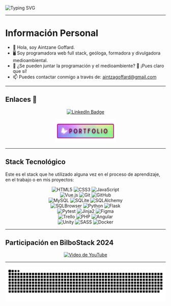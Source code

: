 ![Typing SVG](https://readme-typing-svg.herokuapp.com/?color=800080&size=35&center=true&vCenter=true&width=1000&lines=Siempre+Aprendiendo;Ongi+Etorri;Bienvenid@s)

---

# Información Personal

- 👋 Hola, soy Aintzane Goffard.
- 🖥️ Soy programadora web full stack, geóloga, formadora y divulgadora medioambiental.
- 🌱 ¿Se pueden juntar la programación y el medioambiente? 💞️ ¡Pues claro que sí!
- 📫 Puedes contactar conmigo a través de: aintzagoffard@gmail.com

---

## Enlaces 🌈

<p align="center">
  <a href="https://www.linkedin.com/in/aintzane-goffard-sevillano/" target="_blank">
    <img src="https://img.shields.io/badge/-LinkedIn-800080?style=for-the-badge&logo=linkedin&logoColor=white" alt="LinkedIn Badge" />
  </a>
</p>

<p align="center">
  <a href="https://a-goffard-portfolio.netlify.app/" target="_blank">
    <img src="https://github.com/A-Goffard/imagenes-simbolos/blob/main/imagenes%20simbolos/portfolioa.png" alt="Portfolio" height="75">
  </a>
</p>



---
 ## Stack Tecnológico

<p>
  Este es el stack que he utilizado alguna vez en el proceso de aprendizaje, en el trabajo o en mis proyectos:
</p>


<p align="center">
  <img src="https://img.shields.io/badge/-HTML5-E34F26?style=for-the-badge&logo=html5&logoColor=white" alt="HTML5" />
  <img src="https://img.shields.io/badge/-CSS3-1572B6?style=for-the-badge&logo=css3&logoColor=white" alt="CSS3" />
  <img src="https://img.shields.io/badge/-JavaScript-F7DF1E?style=for-the-badge&logo=javascript&logoColor=black" alt="JavaScript" />
  <br />
  <img src="https://img.shields.io/badge/-Vue.js-4FC08D?style=for-the-badge&logo=vue.js&logoColor=white" alt="Vue.js" />
  <img src="https://img.shields.io/badge/-Git-F05032?style=for-the-badge&logo=git&logoColor=white" alt="Git" />
  <img src="https://img.shields.io/badge/-GitHub-181717?style=for-the-badge&logo=github&logoColor=white" alt="GitHub" />
  <br />
  <img src="https://img.shields.io/badge/-MySQL-4479A1?style=for-the-badge&logo=mysql&logoColor=white" alt="MySQL" />
  <img src="https://img.shields.io/badge/-SQLite-003B57?style=for-the-badge&logo=sqlite&logoColor=white" alt="SQLite" />
  <img src="https://img.shields.io/badge/-SQLAlchemy-FCA121?style=for-the-badge&logo=sqlalchemy&logoColor=white" alt="SQLAlchemy" />
  <br />
  <img src="https://img.shields.io/badge/-SQLBrowser-00AEFF?style=for-the-badge&logo=sqlite&logoColor=white" alt="SQLBrowser" />
  <img src="https://img.shields.io/badge/-Python-3776AB?style=for-the-badge&logo=python&logoColor=white" alt="Python" />
  <img src="https://img.shields.io/badge/-Flask-000000?style=for-the-badge&logo=flask&logoColor=white" alt="Flask" />
  <br />
  <img src="https://img.shields.io/badge/-Pytest-0A9EDC?style=for-the-badge&logo=pytest&logoColor=white" alt="Pytest" />
  <img src="https://img.shields.io/badge/-Jinja2-B41717?style=for-the-badge&logo=jinja&logoColor=white" alt="Jinja2" />
  <img src="https://img.shields.io/badge/-Figma-F24E1E?style=for-the-badge&logo=figma&logoColor=white" alt="Figma" />
  <br />
  <img src="https://img.shields.io/badge/-Trello-0079BF?style=for-the-badge&logo=trello&logoColor=white" alt="Trello" />
  <img src="https://img.shields.io/badge/-PHP-777BB4?style=for-the-badge&logo=php&logoColor=white" alt="PHP" />
  <img src="https://img.shields.io/badge/-Angular-DD0031?style=for-the-badge&logo=angular&logoColor=white" alt="Angular" />
  <br />
  <img src="https://img.shields.io/badge/-Unity-000000?style=for-the-badge&logo=unity&logoColor=white" alt="Unity" />
  <img src="https://img.shields.io/badge/-SASS-CC6699?style=for-the-badge&logo=sass&logoColor=white" alt="SASS" />
  <img src="https://img.shields.io/badge/-Docker-2496ED?style=for-the-badge&logo=docker&logoColor=white" alt="Docker" />
</p>


---

## Participación en BilboStack 2024

<p align="center">
  <a href="https://www.youtube.com/watch?v=YvbhfPTLMoA">
    <img src="https://img.youtube.com/vi/YvbhfPTLMoA/0.jpg" alt="Video de YouTube" />
  </a>
</p>

---

<p align="center">
  <img src="https://github.com/Platane/snk/raw/output/github-contribution-grid-snake.svg" alt="Snake animation" />
</p>
 <!-------------------------------------------------------------------------------------------------------------------------------------------------------->
<!---
A-Goffard/A-Goffard is a ✨ special ✨ repository because its `README.md` (this file) appears on your GitHub profile.
You can click the Preview link to take a look at your changes.
--->
